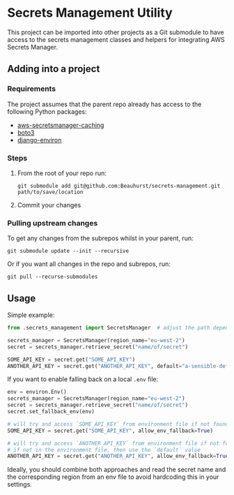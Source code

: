 # Secrets Management Utility

This project can be imported into other projects as a Git submodule to have access to the secrets management classes and helpers for integrating AWS Secrets Manager.

## Adding into a project

### Requirements

The project assumes that the parent repo already has access to the following Python packages:
- [aws-secretsmanager-caching](https://pypi.org/project/aws-secretsmanager-caching/)
- [boto3](https://pypi.org/project/boto3/)
- [django-environ](https://pypi.org/project/django-environ/)

### Steps

1. From the root of your repo run:
   ```
   git submodule add git@github.com:Beauhurst/secrets-management.git path/to/save/location
   ```
2. Commit your changes

### Pulling upstream changes

To get any changes from the subrepos whilst in your parent, run:
```
git submodule update --init --recursive
```

Or if you want all changes in the repo and subrepos, run:
```
git pull --recurse-submodules
```  

## Usage

Simple example:

```python
from .secrets_management import SecretsManager  # adjust the path depending on where you've saved this repo

secrets_manager = SecretsManager(region_name="eu-west-2")
secret = secrets_manager.retrieve_secret("name/of/secret")

SOME_API_KEY = secret.get("SOME_API_KEY")
ANOTHER_API_KEY = secret.get("ANOTHER_API_KEY", default="a-sensible-default")
```

If you want to enable falling back on a local `.env` file:

```python
env = environ.Env()
secrets_manager = SecretsManager(region_name="eu-west-2")
secret = secrets_manager.retrieve_secret("name/of/secret")
secret.set_fallback_env(env)

# will try and access `SOME_API_KEY` from environment file if not found in secret
SOME_API_KEY = secret.get("SOME_API_KEY", allow_env_fallback=True)

# will try and access `ANOTHER_API_KEY` from environment file if not found in secret
# if not in the environment file, then use the `default` value
ANOTHER_API_KEY = secret.get("ANOTHER_API_KEY", allow_env_fallback=True, default="a-sensible-default")
```

Ideally, you should combine both approaches and read the secret name and the corresponding region from an env file to avoid hardcoding this in your settings.

